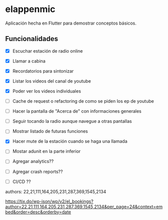 # elappenmic

Aplicación hecha en Flutter para demostrar conceptos básicos.

## Funcionalidades

- [x] Escuchar estación de radio online
- [x] Llamar a cabina
- [x] Recordatorios para sintonizar
- [x] Listar los videos del canal de youtube
- [x] Poder ver los videos individuales
- [ ] Cache de request o refactoring de como se piden los ep de youtube
- [ ] Hacer la pantalla de "Acerca de" con informaciones generales
- [ ] Seguir tocando la radio aunque navegue a otras pantallas
- [ ] Mostrar listado de futuras funciones
- [x] Hacer mute de la estación cuando se haga una llamada
- [ ] Mostar adunit en la parte inferior
- [ ] Agregar analytics??
- [ ] Agregar crash reports??
- [ ] CI/CD ??



authors:
22,21,111,164,205,231,287,369,1545,2134

https://tix.do/wp-json/wp/v2/el_bookings?author=22,21,111,164,205,231,287,369,1545,2134&per_page=24&context=embed&order=desc&orderby=date